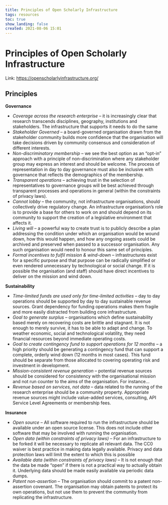 ```yaml
---
title: Principles of Open Scholarly Infrastructure
tags: resources
toc: true
show_landing: false
created: 2021-08-06 15:01
---
```


# Principles of Open Scholarly Infrastructure

Link: https://openscholarlyinfrastructure.org/

## Principles

**Governance**

- *Coverage across the research enterprise* – it is increasingly clear that research transcends disciplines, geography, institutions and stakeholders. The infrastructure that supports it needs to do the same
- *Stakeholder Governed* – a board-governed organisation drawn from the stakeholder community builds more confidence that the organisation will take decisions driven by community consensus and consideration of different interests.
- *Non-discriminatory membership* – we see the best option as an “opt-in” approach with a principle of non-discrimination where any stakeholder group may express an interest and should be welcome. The process of representation in day to day governance must also be inclusive with governance that reflects the demographics of the membership.
- *Transparent operations* – achieving trust in the selection of representatives to governance groups will be best achieved through transparent processes and operations in general (within the constraints of privacy laws).
- *Cannot lobby* – the community, not infrastructure organisations, should collectively drive regulatory change. An infrastructure organisation’s role is to provide a base for others to work on and should depend on its community to support the creation of a legislative environment that affects it.
- *Living will* – a powerful way to create trust is to publicly describe a plan addressing the condition under which an organisation would be wound down, how this would happen, and how any ongoing assets could be archived and preserved when passed to a successor organisation. Any such organisation would need to honour this same set of principles.
- *Formal incentives to fulfil mission & wind-down* – infrastructures exist for a specific purpose and that purpose can be radically simplified or even rendered unnecessary by technological or social change. If it is possible the organisation (and staff) should have direct incentives to deliver on the mission and wind down.

**Sustainability**

- *Time-limited funds are used only for time-limited activities* – day to day operations should be supported by day to day sustainable revenue sources. Grant dependency for funding operations makes them fragile and more easily distracted from building core infrastructure.
- *Goal to generate surplus* – organisations which define sustainability based merely on recovering costs are brittle and stagnant. It is not enough to merely survive, it has to be able to adapt and change. To weather economic, social and technological volatility, they need financial resources beyond immediate operating costs.
- *Goal to create contingency fund to support operations for 12 months* – a high priority should be generating a contingency fund that can support a complete, orderly wind down (12 months in most cases). This fund should be separate from those allocated to covering operating risk and investment in development.
- *Mission-consistent revenue generation* – potential revenue sources should be considered for consistency with the organisational mission and not run counter to the aims of the organisation. For instance…
- *Revenue based on services, not data* – data related to the running of the research enterprise should be a community property. Appropriate revenue sources might include value-added services, consulting, API Service Level Agreements or membership fees.

**Insurance**

-   *Open source* – All software required to run the infrastructure should be available under an open source license. This does not include other software that may be involved with running the organisation.
-   *Open data (within constraints of privacy laws)* – For an infrastructure to be forked it will be necessary to replicate all relevant data. The CC0 waiver is best practice in making data legally available. Privacy and data protection laws will limit the extent to which this is possible
-   *Available data (within constraints of privacy laws)* – It is not enough that the data be made “open” if there is not a practical way to actually obtain it. Underlying data should be made easily available via periodic data dumps.
-   *Patent non-assertion* – The organisation should commit to a patent non-assertion covenant. The organisation may obtain patents to protect its own operations, but not use them to prevent the community from replicating the infrastructure.